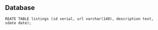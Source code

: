 ## Database 
```REATE TABLE listings (id serial, url varchar(140), description text, sdate date);```
